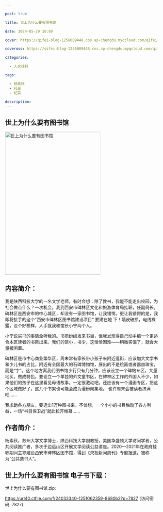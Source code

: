```yaml
---

post: true

title: 世上为什么要有图书馆

date: 2024-05-29 10:09

cover: https://qifei-blog-1256009448.cos.ap-chengdu.myqcloud.com/qifei-blog/65bb5388871b83018a21ce5c.jpg

coveross: https://qifei-blog-1256009448.cos.ap-chengdu.myqcloud.com/qifei-blog/65bb5388871b83018a21ce5c.jpg

categories:

  - 人文社科

tags:

  - 杨素秋
  - 社会
  - 纪实

description:
---
```




## 世上为什么要有图书馆
<img alt="世上为什么要有图书馆 " class="aligncenter loaded" data-was-processed="true" decoding="async" fetchpriority="high" height="471" src="https://qifei-blog-1256009448.cos.ap-chengdu.myqcloud.com/qifei-blog/65bb5388871b83018a21ce5c.jpg " style="cursor: zoom-in;" width="314"/>

## 内容简介：

我是陕西科技大学的一名文学老师，有时会想：除了教书，我能不能走出校园，为社会做点什么？一次机会，我到西安市碑林区文化和旅游体育局挂职，任副局长。碑林区是西安市的中心城区，却没有一家图书馆，让我错愕。更让我错愕的是，我即将接手的这个“西安市碑林区图书馆建设项目” 要建在地 下！墙皮破损，电线裸露，没个好模样，人手就我和馆长小宁两个人。

小宁说买书的事情全听我的。书商纷纷发来书目，但我发现得自己动手编一个更适合本区读者的书目出来。我们的馆小，书少，这恰恰困难——稍微买偏了，就会大量被闲置。

碑林区是市中心商业繁华区，周末常有家长带小孩子来附近逛街，应该加大文学书和少儿书的占比。附近有全国最大的石碑博物馆，展出的不是绘画或者器皿珠宝，而是“字”。这个地方离我们图书馆步行只有几分钟，应该设立一个碑帖专区，大量地买，做成特色。要设立一个单独的外文童书区，在碑林区工作的外国人不少，如果他们的孩子在这里看见母语故事，一定很激动吧。还应该有一个漫画专区，把这个区域做好了，这几个书架也可能会成为漫粉聚集地， 也许周末会被读者挤满吧……

我求助各方朋友，要选出1万种图书来。不曾想，一个小小的书目触动了各方利益，一场“书目保卫战”就此拉开帷幕……

## 作者简介：

杨素秋，苏州大学文学博士，陕西科技大学副教授，美国华盛顿大学访问学者，公共阅读推广者，多次于边远山区开展文学阅读公益讲座。2020—2021年在政府挂职期间主导建设西安市碑林区图书馆，得到《央视新闻周刊》专题报道，被称为“公共选书人”。

## 世上为什么要有图书馆 电子书下载：



世上为什么要有图书馆.zip: 

https://url40.ctfile.com/f/24033340-1251062359-8680b2?p=7827 (访问密码: 7827)
